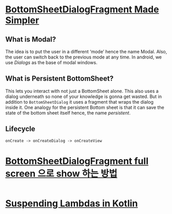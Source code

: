# [BottomSheetDialogFragment Made Simpler](https://medium.com/swlh/bottomsheetdialogfragment-made-simpler-b32fa8e20928)

## What is Modal?
The idea is to put the user in a different ‘mode’ hence the name Modal. Also, the user can switch back to the previous mode at any time. In android, we use *Dialogs* as the base of modal windows.

## What is Persistent BottomSheet?
This lets you interact with not just a BottomSheet alone. This also uses a dialog underneath so none of your knowledge is gonna get wasted. But in addition to `BottomSheetDialog` it uses a fragment that wraps the dialog inside it. One analogy for the persistent Bottom sheet is that it can save the state of the bottom sheet itself hence, the name *persistent*.

## Lifecycle
```
onCreate -> onCreateDialog -> onCreateView
```

# [BottomSheetDialogFragment full screen 으로 show 하는 방법](https://myung6024.tistory.com/171)
```
```

# [Suspending Lambdas in Kotlin](https://medium.com/livefront/suspending-lambdas-in-kotlin-7319d2d7092a)
